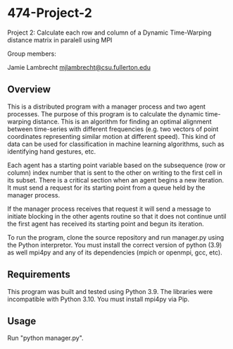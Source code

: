 # 474-Project-2
Project 2: Calculate each row and column of a Dynamic Time-Warping distance matrix in paralell using MPI

Group members:

Jamie Lambrecht mjlambrecht@csu.fullerton.edu

## Overview
This is a distributed program with a manager process and two agent processes. The purpose of this program is to calculate the dynamic time-warping distance. This is an algorithm for finding an optimal alignment between time-series with different frequencies (e.g. two vectors of point coordinates representing similar motion at different speed). This kind of data can be used for classification in machine learning algorithms, such as identifying hand gestures, etc.

Each agent has a starting point variable based on the subsequence (row or column) index number that is sent to the other on writing to the first cell in its subset.
There is a critical section when an agent begins a new iteration. It must send a request for its starting point from a queue held by the manager process.

If the manager process receives that request it will send a message to initiate blocking in the other agents routine so that it does not continue until the first agent has received its starting point and begun its iteration.

To run the program, clone the source repository and run manager.py using the Python interpretor. You must install the correct version of python (3.9) as well mpi4py and any of its dependencies (mpich or openmpi, gcc, etc).

## Requirements
This program was built and tested using Python 3.9. The libraries were incompatible with Python 3.10. You must install mpi4py via Pip.

## Usage
Run "python manager.py".